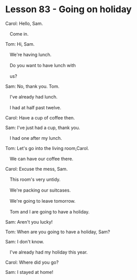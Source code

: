 # Lesson 83  - Going on holiday

Carol: Hello, Sam.

　Come in.

Tom: Hi, Sam.

　We're having lunch.

　Do you want to have lunch with

　us?

Sam: No, thank you. Tom.

　I've already had lunch.

　I had at half past twelve.

Carol: Have a cup of coffee then.

Sam: I've just had a cup, thank you.

　I had one after my lunch.

Tom: Let's go into the living room,Carol.

　We can have our coffee there.

Carol: Excuse the mess, Sam.

　This room's very untidy.

　We're packing our suitcases.

　We're going to leave tomorrow.

　Tom and I are going to have a holiday.

Sam: Aren't you lucky!

Tom: When are you going to have a holiday, Sam?

Sam: I don't know.

　I've already had my holiday this year.

Carol: Where did you go?

Sam: I stayed at home!
